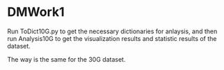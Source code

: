 # DMWork1

Run ToDict10G.py to get the necessary dictionaries for anlaysis, and then run Analysis10G to get the visualization results and statistic results of the dataset.

The way is the same for the 30G dataset.
